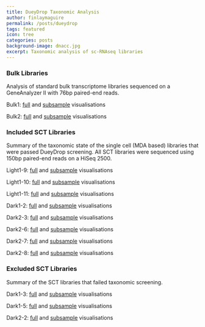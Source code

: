 ```yaml
---
title: DueyDrop Taxonomic Analysis 
author: finlaymaguire
permalink: /posts/dueydrop
tags: featured
icon: tree
categories: posts
background-image: dnacc.jpg
excerpt: Taxonomic analysis of sc-RNAseq libraries
---
```


### Bulk Libraries

Analysis of standard bulk transcriptome libraries sequenced on a GeneAnalyzer II
with 76bp paired-end reads.

Bulk1: [full](http://finlaymagui.re/assets/dueydrop_taxonomy/Bulk1_full.html) and
[subsample](http://finlaymagui.re/assets/dueydrop_taxonomy/Bulk1_subsample.html) visualisations

Bulk2: [full](http://finlaymagui.re/assets/dueydrop_taxonomy/Bulk2_full.html) and
[subsample](http://finlaymagui.re/assets/dueydrop_taxonomy/Bulk2_subsample.html) visualisations

### Included SCT Libraries

Summary of the taxonomic state of the single cell (MDA based) libraries
that were passed DueyDrop screening.  All SCT libraries were sequenced
using 150bp paired-end reads on a HiSeq 2500.

Light1-9: [full](http://finlaymagui.re/assets/dueydrop_taxonomy/Light1_9_full.html) and
[subsample](http://finlaymagui.re/assets/dueydrop_taxonomy/Light1_9_subsample.html) visualisations

Light1-10: [full](http://finlaymagui.re/assets/dueydrop_taxonomy/Light1_10_full.html) and
[subsample](http://finlaymagui.re/assets/dueydrop_taxonomy/Light1_10_subsample.html) visualisations

Light1-11: [full](http://finlaymagui.re/assets/dueydrop_taxonomy/Light1_11_full.html) and
[subsample](http://finlaymagui.re/assets/dueydrop_taxonomy/Light1_11_subsample.html) visualisations

Dark1-2: [full](http://finlaymagui.re/assets/dueydrop_taxonomy/Dark1_2_full.html) and
[subsample](http://finlaymagui.re/assets/dueydrop_taxonomy/Dark1_2_subsample.html) visualisations

Dark2-3: [full](http://finlaymagui.re/assets/dueydrop_taxonomy/Dark2_3_full.html) and
[subsample](http://finlaymagui.re/assets/dueydrop_taxonomy/Dark2_3_subsample.html) visualisations

Dark2-6: [full](http://finlaymagui.re/assets/dueydrop_taxonomy/Dark2_6_full.html) and
[subsample](http://finlaymagui.re/assets/dueydrop_taxonomy/Dark2_6_subsample.html) visualisations

Dark2-7: [full](http://finlaymagui.re/assets/dueydrop_taxonomy/Dark2_7_full.html) and
[subsample](http://finlaymagui.re/assets/dueydrop_taxonomy/Dark2_7_subsample.html) visualisations

Dark2-8: [full](http://finlaymagui.re/assets/dueydrop_taxonomy/Dark2_8_full.html) and
[subsample](http://finlaymagui.re/assets/dueydrop_taxonomy/Dark2_8_subsample.html) visualisations

### Excluded SCT Libraries

Summary of the SCT libraries that failed taxonomic screening.

Dark1-3: [full](http://finlaymagui.re/assets/dueydrop_taxonomy/Dark1_3_full.html) and
[subsample](http://finlaymagui.re/assets/dueydrop_taxonomy/Dark1_3_subsample.html) visualisations

Dark1-5: [full](http://finlaymagui.re/assets/dueydrop_taxonomy/Dark1_5_full.html) and
[subsample](http://finlaymagui.re/assets/dueydrop_taxonomy/Dark1_5_subsample.html) visualisations

Dark2-2: [full](http://finlaymagui.re/assets/dueydrop_taxonomy/Dark2_2_full.html) and
[subsample](http://finlaymagui.re/assets/dueydrop_taxonomy/Dark2_2_subsample.html) visualisations
